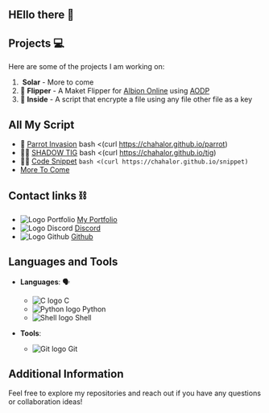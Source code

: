 ## HEllo there 👋

<!--
**Chahalor/Chahalor** is a ✨ _special_ ✨ repository because its `README.md` (this file) appears on your GitHub profile.

Here are some ideas to get you started:

- 🔭 I’m currently working on ...
- 🌱 I’m currently learning ...
- 👯 I’m looking to collaborate on ...
- 🤔 I’m looking for help with ...
- 💬 Ask me about ...
- 📫 How to reach me: ...
- 😄 Pronouns: ...
- ⚡ Fun fact: ...
-->

## Projects 💻

Here are some of the projects I am working on:

1. ![]() **Solar** - More to come
2. 🏦 **Flipper** - A Maket Flipper for [Albion Online](https://albiononline.com/home) using [AODP](https://www.albion-online-data.com/)
3. 📁 **Inside** - A script that encrypte a file using any file other file as a key

## All My Script

- 🦜 [Parrot Invasion](https://chahalor.github.io//parrot)	bash <(curl https://chahalor.github.io/parrot)
- 🧑‍🏭 [SHADOW TIG](https://chahalor.github.io//tig)	bash <(curl https://chahalor.github.io/tig)
- 🧑‍💻 [Code Snippet](https://chahalor.github.io//snippet) `bash <(curl https://chahalor.github.io/snippet)`
- [More To Come](https://github.com/Chahalor?tab=repositories)

## Contact links ⛓️

- ![Logo Portfolio](/logo/web.ico) [My Portfolio](https://chahalor.github.io)
- ![Logo Discord](/logo/Discord.ico) [Discord](discord.com/users/chahalor)
- ![Logo Github](/logo/github.ico) [Github](https://github.com/Chahalor)

## Languages and Tools

- **Languages**: 🗣️
	- ![C logo](/logo/C.ico) C
	- ![Python logo](/logo/python.ico) Python
	- ![Shell logo](/logo/bash.ico) Shell

- **Tools**:
	- ![Git logo](/logo/git.ico) Git

## Additional Information

Feel free to explore my repositories and reach out if you have any questions or collaboration ideas!